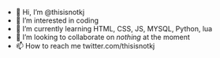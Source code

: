 - 👋 Hi, I’m @thisisnotkj
- 👀 I’m interested in coding
- 🌱 I’m currently learning HTML, CSS, JS, MYSQL, Python, lua
- 💞️ I’m looking to collaborate on *nothing* at the moment
- 📫 How to reach me twitter.com/thisisnotkj

<!---
thisisnotkj/thisisnotkj is a ✨ special ✨ repository because its `README.md` (this file) appears on your GitHub profile.
You can click the Preview link to take a look at your changes.
--->
